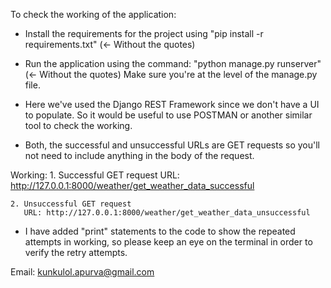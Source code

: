 To check the working of the application:

- Install the requirements for the project using "pip install -r requirements.txt" (<- Without the quotes)

- Run the application using the command:
        "python manage.py runserver" (<- Without the quotes)
        Make sure you're at the level of the manage.py file.

- Here we've used the Django REST Framework since we don't have a UI to populate.
  So it would be useful to use POSTMAN or another similar tool to check the working.

- Both, the successful and unsuccessful URLs are GET requests so you'll not need to include anything in the body of
  the request.


Working:
    1. Successful GET request
       URL: http://127.0.0.1:8000/weather/get_weather_data_successful

    2. Unsuccessful GET request
       URL: http://127.0.0.1:8000/weather/get_weather_data_unsuccessful


- I have added "print" statements to the code to show the repeated attempts in working,
  so please keep an eye on the terminal in order to verify the retry attempts.


Email: kunkulol.apurva@gmail.com

